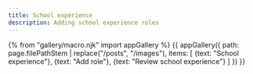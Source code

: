 ```yaml
---
title: School experience
description: Adding school experience roles
---
```

{% from "gallery/macro.njk" import appGallery %}
{{ appGallery({
  path: page.filePathStem | replace("/posts", "/images"),
  items: [
    {text: "School experience"},
    {text: "Add role"},
    {text: "Review school experience"}
  ]
}) }}
